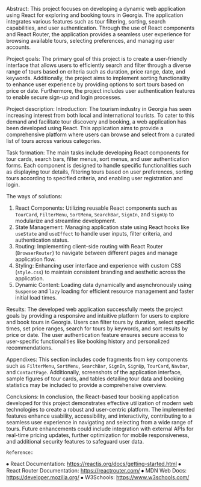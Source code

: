 Abstract:
This project focuses on developing a dynamic web application using React for exploring and booking tours in Georgia. The application integrates various features such as tour filtering, sorting, search capabilities, and user authentication. Through the use of React components and React Router, the application provides a seamless user experience for browsing available tours, selecting preferences, and managing user accounts.

Project goals:
The primary goal of this project is to create a user-friendly interface that allows users to efficiently search and filter through a diverse range of tours based on criteria such as duration, price range, date, and keywords. Additionally, the project aims to implement sorting functionality to enhance user experience by providing options to sort tours based on price or date. Furthermore, the project includes user authentication features to enable secure sign-up and login processes.

Project description:
Introduction:
The tourism industry in Georgia has seen increasing interest from both local and international tourists. To cater to this demand and facilitate tour discovery and booking, a web application has been developed using React. This application aims to provide a comprehensive platform where users can browse and select from a curated list of tours across various categories.

Task formation:
The main tasks include developing React components for tour cards, search bars, filter menus, sort menus, and user authentication forms. Each component is designed to handle specific functionalities such as displaying tour details, filtering tours based on user preferences, sorting tours according to specified criteria, and enabling user registration and login.

The ways of solutions:
1. React Components: Utilizing reusable React components such as `TourCard`, `FilterMenu`, `SortMenu`, `SearchBar`, `SignIn`, and `SignUp` to modularize and streamline development.
2. State Management: Managing application state using React hooks like `useState` and `useEffect` to handle user inputs, filter criteria, and authentication status.
3. Routing: Implementing client-side routing with React Router (`BrowserRouter`) to navigate between different pages and manage application flow.
4. Styling: Enhancing user interface and experience with custom CSS (`style.css`) to maintain consistent branding and aesthetic across the application.
5. Dynamic Content: Loading data dynamically and asynchronously using `Suspense` and `lazy` loading for efficient resource management and faster initial load times.

Results:
The developed web application successfully meets the project goals by providing a responsive and intuitive platform for users to explore and book tours in Georgia. Users can filter tours by duration, select specific times, set price ranges, search for tours by keywords, and sort results by price or date. The user authentication feature ensures secure access to user-specific functionalities like booking history and personalized recommendations.

Appendixes:
This section includes code fragments from key components such as `FilterMenu`, `SortMenu`, `SearchBar`, `SignIn`, `SignUp`, `TourCard`, `Navbar`, and `ContactPage`. Additionally, screenshots of the application interface, sample figures of tour cards, and tables detailing tour data and booking statistics may be included to provide a comprehensive overview.

Conclusions:
In conclusion, the React-based tour booking application developed for this project demonstrates effective utilization of modern web technologies to create a robust and user-centric platform. The implemented features enhance usability, accessibility, and interactivity, contributing to a seamless user experience in navigating and selecting from a wide range of tours. Future enhancements could include integration with external APIs for real-time pricing updates, further optimization for mobile responsiveness, and additional security features to safeguard user data.

	Reference:
⦁	 React Documentation: https://reactjs.org/docs/getting-started.html
⦁	 React Router Documentation: https://reactrouter.com/
⦁	MDN Web Docs: https://developer.mozilla.org/
⦁	W3Schools: https://www.w3schools.com/
